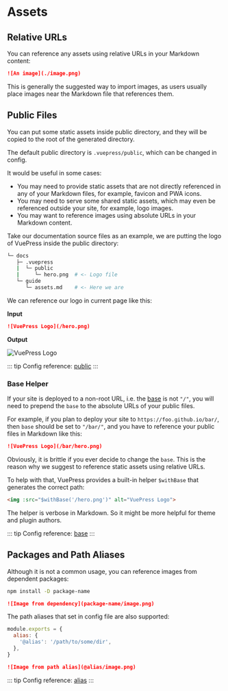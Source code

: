 # Assets

## Relative URLs

You can reference any assets using relative URLs in your Markdown content:

```md
![An image](./image.png)
```

This is generally the suggested way to import images, as users usually place images near the Markdown file that references them.

## Public Files

You can put some static assets inside public directory, and they will be copied to the root of the generated directory.

The default public directory is `.vuepress/public`, which can be changed in config.

It would be useful in some cases:

- You may need to provide static assets that are not directly referenced in any of your Markdown files, for example, favicon and PWA icons.
- You may need to serve some shared static assets, which may even be referenced outside your site, for example, logo images.
- You may want to reference images using absolute URLs in your Markdown content.

Take our documentation source files as an example, we are putting the logo of VuePress inside the public directory:

```sh
└─ docs
   ├─ .vuepress
   |  └─ public
   |     └─ hero.png  # <- Logo file
   └─ guide
      └─ assets.md    # <- Here we are
```

We can reference our logo in current page like this:

**Input**

```md
![VuePress Logo](/hero.png)
```

**Output**

![VuePress Logo](/hero.png)

::: tip
Config reference: [public](../reference/config.md#public)
:::

### Base Helper

If your site is deployed to a non-root URL, i.e. the [base](../reference/config.md#base) is not `"/"`, you will need to prepend the `base` to the absolute URLs of your public files.

For example, if you plan to deploy your site to `https://foo.github.io/bar/`, then `base` should be set to `"/bar/"`, and you have to reference your public files in Markdown like this:

```md
![VuePress Logo](/bar/hero.png)
```

Obviously, it is brittle if you ever decide to change the `base`. This is the reason why we suggest to reference static assets using relative URLs.

To help with that, VuePress provides a built-in helper `$withBase` that generates the correct path:

```md
<img :src="$withBase('/hero.png')" alt="VuePress Logo">
```

The helper is verbose in Markdown. So it might be more helpful for theme and plugin authors.

::: tip
Config reference: [base](../reference/config.md#base)
:::

## Packages and Path Aliases

Although it is not a common usage, you can reference images from dependent packages:

```sh
npm install -D package-name
```

```md
![Image from dependency](package-name/image.png)
```

The path aliases that set in config file are also supported:

```js
module.exports = {
  alias: {
    '@alias': '/path/to/some/dir',
  },
}
```

```md
![Image from path alias](@alias/image.png)
```

::: tip
Config reference: [alias](../reference/config.md#alias)
:::
